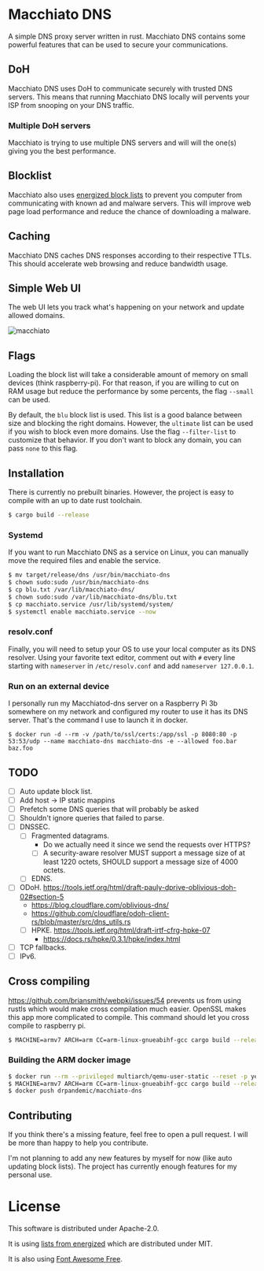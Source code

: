 # Macchiato DNS
A simple DNS proxy server written in rust. Macchiato DNS contains some powerful features that can be used to secure your
communications.

## DoH
Macchiato DNS uses DoH to communicate securely with trusted DNS servers. This means that running Macchiato DNS locally
will pervents your ISP from snooping on your DNS traffic.

### Multiple DoH servers
Macchiato is trying to use multiple DNS servers and will will the one(s) giving you the best performance.

## Blocklist
Macchiato also uses [energized block lists](https://github.com/EnergizedProtection/block) to prevent you computer from
communicating with known ad and malware servers. This will improve web page load performance and reduce the chance of
downloading a malware.

## Caching
Macchiato DNS caches DNS responses according to their respective TTLs. This should accelerate web browsing and reduce
bandwidth usage.

## Simple Web UI
The web UI lets you track what's happening on your network and update allowed domains.

![macchiato](https://user-images.githubusercontent.com/3250155/90339707-81a4d680-dfc0-11ea-9b59-c62dcadd7ba8.jpg)

## Flags
Loading the block list will take a considerable amount of memory on small devices (think raspberry-pi). For that reason,
if you are willing to cut on RAM usage but reduce the performance by some percents, the flag `--small` can be used.

By default, the `blu` block list is used. This list is a good balance between size and blocking the right domains.
However, the `ultimate` list can be used if you wish to block even more domains. Use the flag `--filter-list` to
customize that behavior. If you don't want to block any domain, you can pass `none` to this flag.

## Installation
There is currently no prebuilt binaries. However, the project is easy to compile with an up to date rust toolchain.
```bash
$ cargo build --release
```

### Systemd
If you want to run Macchiato DNS as a service on Linux, you can manually move the required files and enable the service.

```bash
$ mv target/release/dns /usr/bin/macchiato-dns
$ chown sudo:sudo /usr/bin/macchiato-dns
$ cp blu.txt /var/lib/macchiato-dns/
$ chown sudo:sudo /var/lib/macchiato-dns/blu.txt
$ cp macchiato.service /usr/lib/systemd/system/
$ systemctl enable macchiato.service --now
```

### resolv.conf
Finally, you will need to setup your OS to use your local computer as its DNS resolver. Using your favorite text editor,
comment out with `#` every line starting with `nameserver` in `/etc/resolv.conf` and add `nameserver 127.0.0.1`.

### Run on an external device
I personally run my Macchiatod-dns server on a Raspberry Pi 3b somewhere on my network and configured my router to use it has its DNS server. That's the command I use to launch it in docker.
```
$ docker run -d --rm -v /path/to/ssl/certs:/app/ssl -p 8080:80 -p 53:53/udp --name macchiato-dns macchiato-dns -e --allowed foo.bar baz.foo
```

## TODO

- [ ] Auto update block list.
- [ ] Add host -> IP static mappins
- [ ] Prefetch some DNS queries that will probably be asked
- [ ] Shouldn't ignore queries that failed to parse.
- [ ] DNSSEC.
  - [ ] Fragmented datagrams.
    - Do we actually need it since we send the requests over HTTPS?
    - [ ] A security-aware resolver MUST support a message size of at least 1220 octets, SHOULD support a message size of 4000 octets.
  - [ ] EDNS.
- [ ] ODoH. https://tools.ietf.org/html/draft-pauly-dprive-oblivious-doh-02#section-5
  - https://blog.cloudflare.com/oblivious-dns/
  - https://github.com/cloudflare/odoh-client-rs/blob/master/src/dns_utils.rs
  - [ ] HPKE. https://tools.ietf.org/html/draft-irtf-cfrg-hpke-07
    - https://docs.rs/hpke/0.3.1/hpke/index.html
- [ ] TCP fallbacks.
- [ ] IPv6.

## Cross compiling
https://github.com/briansmith/webpki/issues/54 prevents us from using rustls which would make cross compilation much easier.
OpenSSL makes this app more complicated to compile. This command should let you cross compile to raspberry pi.

``` bash
$ MACHINE=armv7 ARCH=arm CC=arm-linux-gnueabihf-gcc cargo build --release --target=armv7-unknown-linux-gnueabihf
```

### Building the ARM docker image

```bash
$ docker run --rm --privileged multiarch/qemu-user-static --reset -p yes
$ MACHINE=armv7 ARCH=arm CC=arm-linux-gnueabihf-gcc cargo build --release --target=armv7-unknown-linux-gnueabihf && yes | cp -f target/armv7-unknown-linux-gnueabihf/release/dns tmp/dns && docker build . -t drpandemic/macchiato-dns
$ docker push drpandemic/macchiato-dns
```

## Contributing
If you think there's a missing feature, feel free to open a pull request. I will be more than happy to help you
contribute.

I'm not planning to add any new features by myself for now (like auto updating block lists). The project has currently
enough features for my personal use.

# License
This software is distributed under Apache-2.0.

It is using [lists from energized](https://github.com/EnergizedProtection/block) which are distributed under MIT.

It is also using [Font Awesome Free](https://fontawesome.com/license).
